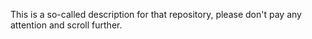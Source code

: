 This is a so-called description for that repository, please don't pay any attention and scroll further. 
